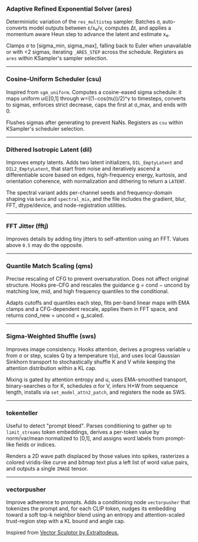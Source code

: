 ### Adaptive Refined Exponential Solver (ares)

Deterministic variation of the `res_multistep` sampler. Batches σ, auto-converts model outputs between ε/x₀/v, computes Δt, and applies a momentum aware Heun step to advance the latent and estimate x₀.

Clamps σ to [sigma_min, sigma_max], falling back to Euler when unavailable or with <2 sigmas, iterating `_ARES_STEP` across the schedule. Registers as `ares` within KSampler's sampler selection.

---

### Cosine-Uniform Scheduler (csu)

Inspired from `sgm_uniform`. Computes a cosine-eased sigma schedule: it maps uniform u∈[0,1] through w=((1−cos(πu))/2)^γ to timesteps, converts to sigmas, enforces strict decrease, caps the first at σ_max, and ends with 0.

Flushes sigmas after generating to prevent NaNs. Registers as `csu` within KSampler's scheduler selection.

---

### Dithered Isotropic Latent (dil)

Improves empty latents. Adds two latent initializers, `DIL_EmptyLatent` and `DIL2_EmptyLatent`, that start from noise and iteratively ascend a differentiable score based on edges, high-frequency energy, kurtosis, and orientation coherence, with normalization and dithering to return a `LATENT`.

The spectral variant adds per-channel seeds and frequency-domain shaping via `beta` and `spectral_mix`, and the file includes the gradient, blur, FFT, dtype/device, and node-registration utilities. 

---

### FFT Jitter (fftj)

Improves details by adding tiny jitters to self-attention using an FFT. Values above `0.5` may do the opposite.

---

### Quantile Match Scaling (qms)

Precise rescaling of CFG to prevent oversaturation. Does not affect original structure. Hooks pre-CFG and rescales the guidance g = cond − uncond by matching low, mid, and high frequency quantiles to the conditional.

Adapts cutoffs and quantiles each step, fits per-band linear maps with EMA clamps and a CFG-dependent rescale, applies them in FFT space, and returns cond_new = uncond + g_scaled. 

---

### Sigma-Weighted Shuffle (sws)

Improves image consistency. Hooks attention, derives a progress variable u from σ or step, scales Q by a temperature τ(u), and uses local Gaussian Sinkhorn transport to stochastically shuffle K and V while keeping the attention distribution within a KL cap.

Mixing is gated by attention entropy and u, uses EMA-smoothed transport, binary-searches α for K, schedules α for V, infers H×W from sequence length, installs via `set_model_attn2_patch`, and registers the node as SWS. 

---

### tokenteller

Useful to detect "prompt bleed". Parses conditioning to gather up to `limit_streams` token embeddings, derives a per-token value by norm/var/mean normalized to [0,1], and assigns word labels from prompt-like fields or indices.

Renders a 2D wave path displaced by those values into spikes, rasterizes a colored viridis-like curve and bitmap text plus a left list of word value pairs, and outputs a single `IMAGE` tensor.

---

### vectorpusher

Improve adherence to prompts. Adds a conditioning node `vectorpusher` that tokenizes the prompt and, for each CLIP token, nudges its embedding toward a soft top-k neighbor blend using an entropy and attention-scaled trust-region step with a KL bound and angle cap.

Inspired from [Vector Sculptor by Extraltodeus.](https://github.com/Extraltodeus/Vector_Sculptor_ComfyUI)
